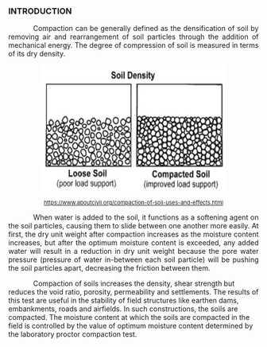 ### INTRODUCTION<br>

<p style="text-indent:50px; text-align: justify;">Compaction can be generally defined as the densification of soil by removing air and rearrangement of soil particles through the addition of mechanical energy. The degree of compression of soil is measured in terms of its dry density.</p>

<center><img src="images/sd.png" /></center>
<center><p style="font-size:11px;"><a href="https://www.aboutcivil.org/compaction-of-soil-uses-and-effects.html"> https://www.aboutcivil.org/compaction-of-soil-uses-and-effects.html</a></p></center>

<p style="text-indent:50px; text-align: justify;">When water is added to the soil, it functions as a softening agent on the soil particles, causing them to slide between one another more easily. At first, the dry unit weight after compaction increases as the moisture content increases, but after the optimum moisture content is exceeded, any added water will result in a reduction in dry unit weight because the pore water pressure (pressure of water in-between each soil particle) will be pushing the soil particles apart, decreasing the friction between them.</p>

<p style="text-indent:50px;">Compaction of soils increases the density, shear strength but reduces the void ratio, porosity, permeability and settlements. The results of this test are useful in the stability of field structures like earthen dams, embankments, roads and airfields. In such constructions, the soils are compacted. The moisture content at which the soils are compacted in the field is controlled by the value of optimum moisture content determined by the laboratory proctor compaction test.</p>
